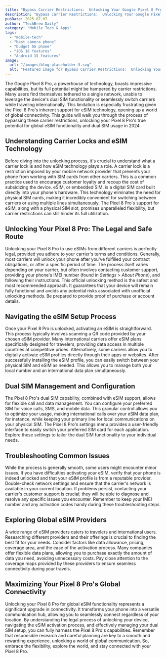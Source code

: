 ```yaml
---
title: "Bypass Carrier Restrictions:  Unlocking Your Google Pixel 8 Pro for Global eSIM Functionality and Dual SIM Usage in 2024"
description: "Bypass Carrier Restrictions:  Unlocking Your Google Pixel 8 Pro for Global eSIM Functionality and Dual SIM Usage in 2024"
pubDate: 2025-07-07
author: "TechBrew Daily"
category: "Mobile Tech & Apps"
tags:
  - "mobile-tech"
  - "best camera phone"
  - "budget 5G phone"
  - "iOS 18 features"
  - "Android 15 features"
image:
  url: "/images/blog-placeholder-5.svg"
  alt: "Featured image for Bypass Carrier Restrictions:  Unlocking Your Google Pixel 8 Pro for Global eSIM Functionality and Dual SIM Usage in 2024"
---
```


The Google Pixel 8 Pro, a powerhouse of technology, boasts impressive capabilities, but its full potential might be hampered by carrier restrictions.  Many users find themselves tethered to a single network, unable to leverage the device's dual SIM functionality or seamlessly switch carriers while traveling internationally. This limitation is especially frustrating given the Pixel 8 Pro's inherent support for eSIM technology, opening up a world of global connectivity.  This guide will walk you through the process of bypassing these carrier restrictions, unlocking your Pixel 8 Pro's true potential for global eSIM functionality and dual SIM usage in 2024.


## Understanding Carrier Locks and eSIM Technology

Before diving into the unlocking process, it's crucial to understand what a carrier lock is and how eSIM technology plays a role. A carrier lock is a restriction imposed by your mobile network provider that prevents your phone from working with SIM cards from other carriers. This is a common practice used to encourage customer loyalty and recoup the cost of subsidizing the device.  eSIM, or embedded SIM, is a digital SIM card built directly into your phone's hardware. This technology eliminates the need for physical SIM cards, making it incredibly convenient for switching between carriers or using multiple lines simultaneously. The Pixel 8 Pro's support for eSIM, along with a physical SIM slot, promises unparalleled flexibility, but carrier restrictions can still hinder its full utilization.

##  Unlocking Your Pixel 8 Pro: The Legal and Safe Route

Unlocking your Pixel 8 Pro to use eSIMs from different carriers is perfectly legal, provided you adhere to your carrier's terms and conditions.  Generally, most carriers will unlock your phone after you've fulfilled your contract obligations, or after a specific period of time.  The process itself varies depending on your carrier, but often involves contacting customer support, providing your phone's IMEI number (found in *Settings* > *About Phone*), and following their instructions.  This official unlocking method is the safest and most recommended approach. It guarantees that your device will remain fully functional and avoids any potential risks associated with unofficial unlocking methods.  Be prepared to provide proof of purchase or account details.


## Navigating the eSIM Setup Process

Once your Pixel 8 Pro is unlocked, activating an eSIM is straightforward.  This process typically involves scanning a QR code provided by your chosen eSIM provider.  Many international carriers offer eSIM plans specifically designed for travelers, providing data access in multiple countries at competitive prices.  Alternatively, some carriers allow you to digitally activate eSIM profiles directly through their apps or websites.  After successfully installing the eSIM profile, you can easily switch between your physical SIM and eSIM as needed. This allows you to manage both your local number and an international data plan simultaneously.


## Dual SIM Management and Configuration

The Pixel 8 Pro's dual SIM capability, combined with eSIM support, allows for flexible call and data management.  You can configure your preferred SIM for voice calls, SMS, and mobile data. This granular control allows you to optimize your usage, making international calls over your eSIM data plan, for instance, while keeping your primary line for local communications on your physical SIM.  The Pixel 8 Pro's settings menu provides a user-friendly interface to easily switch your preferred SIM card for each application. Explore these settings to tailor the dual SIM functionality to your individual needs.


## Troubleshooting Common Issues

While the process is generally smooth, some users might encounter minor issues.  If you have difficulties activating your eSIM, verify that your phone is indeed unlocked and that your eSIM profile is from a reputable provider. Double-check network settings and ensure that the carrier's network is available in your current location.  If problems persist, contacting your carrier's customer support is crucial; they will be able to diagnose and resolve any specific issues you encounter.  Remember to keep your IMEI number and any activation codes handy during these troubleshooting steps.


## Exploring Global eSIM Providers

A wide range of eSIM providers caters to travelers and international users.  Researching different providers and their offerings is crucial to finding the best fit for your needs.  Consider factors like data allowance, pricing, coverage area, and the ease of the activation process.  Many companies offer flexible data plans, allowing you to purchase exactly the amount of data you need, avoiding unnecessary costs. Pay close attention to the coverage maps provided by these providers to ensure seamless connectivity during your travels.


##  Maximizing Your Pixel 8 Pro's Global Connectivity

Unlocking your Pixel 8 Pro for global eSIM functionality represents a significant upgrade in connectivity.  It transforms your phone into a versatile communication hub, allowing you to seamlessly connect regardless of your location. By understanding the legal process of unlocking your device, navigating the eSIM activation process, and effectively managing your dual SIM setup, you can fully harness the Pixel 8 Pro's capabilities.  Remember that responsible research and careful planning are key to a smooth and rewarding experience, unlocking a world of global communication.  So, embrace the flexibility, explore the world, and stay connected with your Pixel 8 Pro.